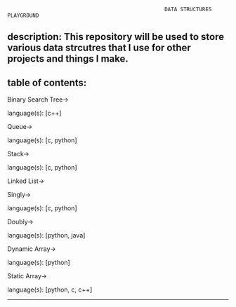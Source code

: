                                                       DATA STRUCTURES PLAYGROUND
                                                      
description: This repository will be used to store various data strcutres 
             that I use for other projects and things I make.
--------------------------------------------------------------------------



table of contents:
-------------------------------------------
  Binary Search Tree->
  
  language(s):
    [c++]

  Queue->

  language(s):
    [c, python]
      
  Stack->
  
  language(s):
    [c, python]
    
  Linked List->
  
  Singly->
    
  language(s):
    [c, python]
  
  Doubly->
  
  language(s):
    [python, java]

  Dynamic Array->

  language(s):
    [python]

  Static Array->

  language(s):
    [python, c, c++]


    
    
--------------------------------------------
